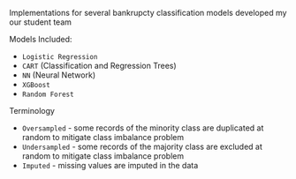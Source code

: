Implementations for several bankrupcty classification models developed my our student team

Models Included:
* `Logistic Regression`
* `CART` (Classification and Regression Trees)
* `NN` (Neural Network)
* `XGBoost`
* `Random Forest`

Terminology
* `Oversampled` - some records of the minority class are duplicated at random to mitigate class imbalance problem
* `Undersampled` - some records of the majority class are excluded at random to mitigate class imbalance problem
* `Imputed` - missing values are imputed in the data
